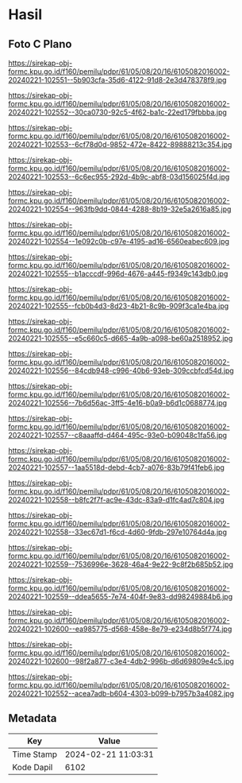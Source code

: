 # Hasil

## Foto C Plano

https://sirekap-obj-formc.kpu.go.id/f160/pemilu/pdpr/61/05/08/20/16/6105082016002-20240221-102551--5b903cfa-35d6-4122-91d8-2e3d478378f9.jpg

https://sirekap-obj-formc.kpu.go.id/f160/pemilu/pdpr/61/05/08/20/16/6105082016002-20240221-102552--30ca0730-92c5-4f62-ba1c-22ed179fbbba.jpg

https://sirekap-obj-formc.kpu.go.id/f160/pemilu/pdpr/61/05/08/20/16/6105082016002-20240221-102553--6cf78d0d-9852-472e-8422-89888213c354.jpg

https://sirekap-obj-formc.kpu.go.id/f160/pemilu/pdpr/61/05/08/20/16/6105082016002-20240221-102553--6c6ec955-292d-4b9c-abf8-03d156025f4d.jpg

https://sirekap-obj-formc.kpu.go.id/f160/pemilu/pdpr/61/05/08/20/16/6105082016002-20240221-102554--963fb9dd-0844-4288-8b19-32e5a2616a85.jpg

https://sirekap-obj-formc.kpu.go.id/f160/pemilu/pdpr/61/05/08/20/16/6105082016002-20240221-102554--1e092c0b-c97e-4195-ad16-6560eabec609.jpg

https://sirekap-obj-formc.kpu.go.id/f160/pemilu/pdpr/61/05/08/20/16/6105082016002-20240221-102555--b1acccdf-996d-4676-a445-f9349c143db0.jpg

https://sirekap-obj-formc.kpu.go.id/f160/pemilu/pdpr/61/05/08/20/16/6105082016002-20240221-102555--fcb0b4d3-8d23-4b21-8c9b-909f3ca1e4ba.jpg

https://sirekap-obj-formc.kpu.go.id/f160/pemilu/pdpr/61/05/08/20/16/6105082016002-20240221-102555--e5c660c5-d665-4a9b-a098-be60a2518952.jpg

https://sirekap-obj-formc.kpu.go.id/f160/pemilu/pdpr/61/05/08/20/16/6105082016002-20240221-102556--84cdb948-c996-40b6-93eb-309ccbfcd54d.jpg

https://sirekap-obj-formc.kpu.go.id/f160/pemilu/pdpr/61/05/08/20/16/6105082016002-20240221-102556--7b6d56ac-3ff5-4e16-b0a9-b6d1c0688774.jpg

https://sirekap-obj-formc.kpu.go.id/f160/pemilu/pdpr/61/05/08/20/16/6105082016002-20240221-102557--c8aaaffd-d464-495c-93e0-b09048c1fa56.jpg

https://sirekap-obj-formc.kpu.go.id/f160/pemilu/pdpr/61/05/08/20/16/6105082016002-20240221-102557--1aa5518d-debd-4cb7-a076-83b79f41feb6.jpg

https://sirekap-obj-formc.kpu.go.id/f160/pemilu/pdpr/61/05/08/20/16/6105082016002-20240221-102558--b8fc2f7f-ac9e-43dc-83a9-d1fc4ad7c804.jpg

https://sirekap-obj-formc.kpu.go.id/f160/pemilu/pdpr/61/05/08/20/16/6105082016002-20240221-102558--33ec67d1-f6cd-4d60-9fdb-297e10764d4a.jpg

https://sirekap-obj-formc.kpu.go.id/f160/pemilu/pdpr/61/05/08/20/16/6105082016002-20240221-102559--7536996e-3628-46a4-9e22-9c8f2b685b52.jpg

https://sirekap-obj-formc.kpu.go.id/f160/pemilu/pdpr/61/05/08/20/16/6105082016002-20240221-102559--ddea5655-7e74-404f-9e83-dd98249884b6.jpg

https://sirekap-obj-formc.kpu.go.id/f160/pemilu/pdpr/61/05/08/20/16/6105082016002-20240221-102600--ea985775-d568-458e-8e79-e234d8b5f774.jpg

https://sirekap-obj-formc.kpu.go.id/f160/pemilu/pdpr/61/05/08/20/16/6105082016002-20240221-102600--98f2a877-c3e4-4db2-996b-d6d69809e4c5.jpg

https://sirekap-obj-formc.kpu.go.id/f160/pemilu/pdpr/61/05/08/20/16/6105082016002-20240221-102552--acea7adb-b604-4303-b099-b7957b3a4082.jpg


## Metadata

| Key        | Value               |
| ---------- | ------------------- |
| Time Stamp | 2024-02-21 11:03:31 |
| Kode Dapil | 6102                |



